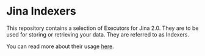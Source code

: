 # Jina Indexers

This repository contains a selection of Executors for Jina 2.0.
They are to be used for storing or retrieving your data.
They are referred to as Indexers.

You can read more about their usage [here](https://docs.jina.ai/fundamentals/executor/indexers/).
